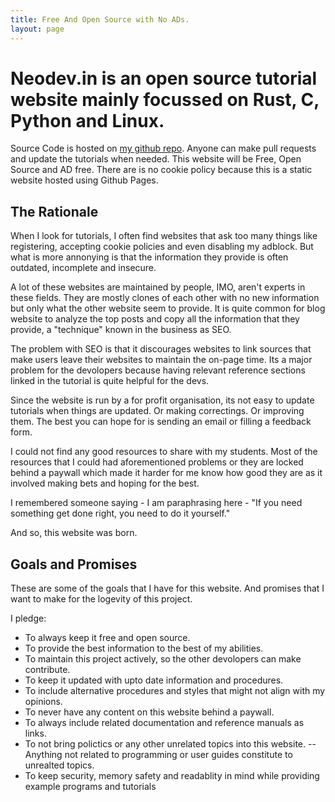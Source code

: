 ```yaml
---
title: Free And Open Source with No ADs.
layout: page
---
```


# Neodev.in is an open source tutorial website mainly focussed on Rust, C, Python and Linux.

Source Code is hosted on [my github repo](https://github.com/5iddy/neodev.in). Anyone can make pull requests and update the tutorials when needed. This website will be Free, Open Source and AD free. There are is no cookie policy because this is a static website hosted using Github Pages.

## The Rationale

When I look for tutorials, I often find websites that ask too many things like registering, accepting cookie policies and even disabling my adblock. But what is more annonying is that the information they provide is often outdated, incomplete and insecure.

A lot of these websites are maintained by people, IMO, aren't experts in these fields. They are mostly clones of each other with no new information but only what the other website seem to provide. It is quite common for blog website to analyze the top posts and copy all the information that they provide, a "technique" known in the business as SEO. 

The problem with SEO is that it discourages websites to link sources that make users leave their websites to maintain the on-page time. Its a major problem for the devolopers because having relevant reference sections linked in the tutorial is quite helpful for the devs.

Since the website is run by a for profit organisation, its not easy to update tutorials when things are updated. Or making correctings. Or improving them. The best you can hope for is sending an email or filling a feedback form.

I could not find any good resources to share with my students. Most of the resources that I could had aforementioned problems or they are locked behind a paywall which made it harder for me know how good they are as it involved making bets and hoping for the best.

I remembered someone saying - I am paraphrasing here - "If you need something get done right, you need to do it yourself."

And so, this website was born.

## Goals and Promises

These are some of the goals that I have for this website. And promises that I want to make for the logevity of this project.

I pledge:

* To always keep it free and open source.
* To provide the best information to the best of my abilities.
* To maintain this project actively, so the other devolopers can make contribute.
* To keep it updated with upto date information and procedures.
* To include alternative procedures and styles that might not align with my opinions.
* To never have any content on this website behind a paywall.
* To always include related documentation and reference manuals as links.
* To not bring polictics or any other unrelated topics into this website. -- Anything not related to programming or user guides constitute to unrealted topics.
* To keep security, memory safety and readablity in mind while providing example programs and tutorials


